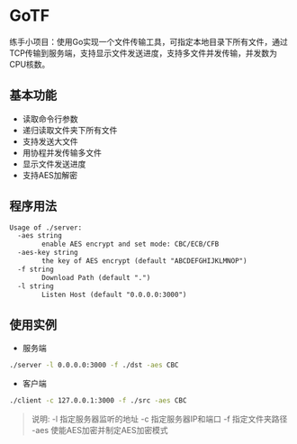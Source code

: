 # GoTF

练手小项目：使用Go实现一个文件传输工具，可指定本地目录下所有文件，通过TCP传输到服务端，支持显示文件发送进度，支持多文件并发传输，并发数为CPU核数。

## 基本功能

- 读取命令行参数
- 递归读取文件夹下所有文件
- 支持发送大文件
- 用协程并发传输多文件
- 显示文件发送进度
- 支持AES加解密

## 程序用法

```txt
Usage of ./server:
  -aes string
        enable AES encrypt and set mode: CBC/ECB/CFB
  -aes-key string
        the key of AES encrypt (default "ABCDEFGHIJKLMNOP")
  -f string
        Download Path (default ".")
  -l string
        Listen Host (default "0.0.0.0:3000")
```

## 使用实例

- 服务端

```bash
./server -l 0.0.0.0:3000 -f ./dst -aes CBC
```

- 客户端

```bash
./client -c 127.0.0.1:3000 -f ./src -aes CBC
```

> 说明:
> -l 指定服务器监听的地址
> -c 指定服务器IP和端口
> -f 指定文件夹路径
> -aes 使能AES加密并制定AES加密模式
